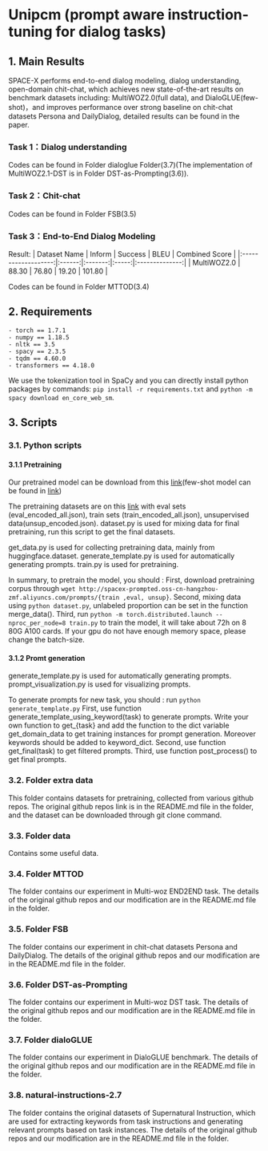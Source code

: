 # Unipcm (prompt aware instruction-tuning for dialog tasks)
<!--This repository contains code and data for the **SIGIR'2022** paper "**UniPCM: Universal Pre-trained Conversation Model with Task-based Automatic Prompt**".
-->

## 1. Main Results
SPACE-X performs end-to-end dialog modeling, dialog understanding, open-domain chit-chat, which achieves new state-of-the-art results on benchmark datasets including: MultiWOZ2.0(full data), and DialoGLUE(few-shot)，and improves performance over strong baseline on chit-chat datasets Persona and DailyDialog, detailed results can be found in the paper.

### Task 1：Dialog understanding

Codes can be found in Folder dialoglue Folder(3.7)(The implementation of MultiWOZ2.1-DST is in Folder DST-as-Prompting(3.6)).

### Task 2：Chit-chat

<!--对话状态跟踪是要预测多个键值对是否正确，因此指标是联合准确率 Joint Goal Accuracy，评判每轮所有键值对正确才算对。-->
Codes can be found in Folder FSB(3.5)

### Task 3：End-to-End Dialog Modeling
Result:
| Dataset Name | Inform | Success |  BLEU | Combined Score |
|:-------------------:|:------:|:-------:|:-----:|:--------------:|
|     MultiWOZ2.0     |  88.30 |  76.80  | 19.20 |     101.80     |

Codes can be found in Folder MTTOD(3.4)

<!--**NOTE**: Inform指标用于评估多轮对话的理解能力，Success指标用于评估多轮对话的任务完成率，BLEU指标用于评估每轮系统生成回复语句的流畅度，Combined Score = (Inform + Success) * 0.5 + BLEU。

一个完整的多轮对话流程：在每轮对话交互中，系统首先理解用户的Query行为，生成对话状态 Belief State(又称 Dialog State)，用于查询数据库，得到领域相关的查询结果，然后生成系统动作System Act，用于指导最终回复语句的生成。-->


## 2. Requirements
```
- torch == 1.7.1
- numpy == 1.18.5
- nltk == 3.5
- spacy == 2.3.5
- tqdm == 4.60.0
- transformers == 4.18.0
```
We use the tokenization tool in SpaCy and you can directly install python packages by commands: `pip install -r requirements.txt` and `python -m spacy download en_core_web_sm`.

## 3. Scripts
### 3.1. Python scripts
#### 3.1.1 Pretraining
Our pretrained model can be download from this [link](http://spacex-prompted.oss-cn-hangzhou-zmf.aliyuncs.com/prompts/unipcm-full.zip)(few-shot model can be found in [link](http://spacex-prompted.oss-cn-hangzhou-zmf.aliyuncs.com/prompts/unipcm-few.zip))

The pretraining datasets are on this [link](http://spacex-prompted.oss-cn-hangzhou-zmf.aliyuncs.com/prompts) with eval sets (eval_encoded_all.json), train sets (train_encoded_all.json), unsupervised data(unsup_encoded.json).
dataset.py is used for mixing data for final pretraining, run this script to get the final datasets.

get_data.py is used for collecting pretraining data, mainly from huggingface.dataset. 
generate_template.py is used for automatically generating prompts. 
train.py is used for pretraining. 

In summary, to pretrain the model, you should :
First, download pretraining corpus through ```wget http://spacex-prompted.oss-cn-hangzhou-zmf.aliyuncs.com/prompts/{train ,eval, unsup}```.
Second, mixing data using ```python dataset.py```, unlabeled proportion can be set in 
the function merge_data().
Third, run ```python -m torch.distributed.launch --nproc_per_node=8 train.py``` to train the model, it will take about 72h on 8 80G A100 cards. If your gpu do not have enough memory space, please change the batch-size.

#### 3.1.2 Promt generation
generate_template.py is used for automatically generating prompts.
prompt_visualization.py is used for visualizing prompts. 

To generate prompts for new task, you should :
run ```python generate_template.py```
First, use function generate_template_using_keyword(task) to generate prompts. Write your own function to get_{task} and add the function to the dict variable get_domain_data to get training instances for prompt generation. Moreover keywords should be added to keyword_dict.
Second, use function get_final(task) to get filtered prompts.
Third, use function post_process() to get final prompts.

### 3.2. Folder extra data
This folder contains datasets for pretraining, collected from various github repos.
The original github repos link is in the README.md file in the folder, and the dataset can be downloaded through git clone command.

### 3.3. Folder data
Contains some useful data.

### 3.4. Folder MTTOD
The folder contains our experiment in Multi-woz END2END task.
The details of the original github repos and our modification are in the README.md file in the folder.

### 3.5. Folder FSB
The folder contains our experiment in chit-chat datasets Persona and DailyDialog.
The details of the original github repos and our modification are in the README.md file in the folder.

### 3.6. Folder DST-as-Prompting
The folder contains our experiment in Multi-woz DST task.
The details of the original github repos and our modification are in the README.md file in the folder.

### 3.7. Folder dialoGLUE
The folder contains our experiment in DialoGLUE benchmark.
The details of the original github repos and our modification are in the README.md file in the folder.

### 3.8. natural-instructions-2.7
The folder contains the original datasets of Supernatural Instruction, which are used for extracting keywords from task instructions and generating relevant prompts based on task instances.
The details of the original github repos and our modification are in the README.md file in the folder.

<!--
```
SPACE/
├── data  # multiwoz2.0 and banking77 datasets
├── db  # database in multiwoz2.0 dataset
├── model  # bert vocabulary
├── outputs  # fine-tuned checkpoints for multiwoz2.0 and banking77
├── scripts  # inference bashes for multiwoz2.0 and banking77
├── space  # model and modules
├── tools  # misc tools
└── trippy  # separated code for dialog state tracking (dst)
    ├── data  # multiwoz2.2 datasets
    ├── dataset_config  # data configuration
    ├── model  # dst model and modules
    ├── outputs  # fine-tuned checkpoints for multiwoz2.2
    └── scripts  # # inference bashes for multiwoz2.2
```
-->
